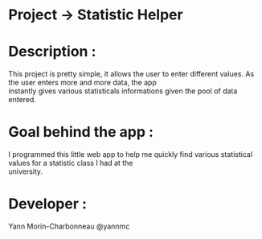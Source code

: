 # Project -> Statistic Helper

# Description :

  This project is pretty simple, it allows the user to enter different values. As the user enters more and more data, the app   
  instantly gives various statisticals informations given the pool of data entered.

# Goal behind the app :
  
  I programmed this little web app to help me quickly find various statistical values for a statistic class I had at the  
  university.
 
# Developer : 
  Yann Morin-Charbonneau @yannmc
